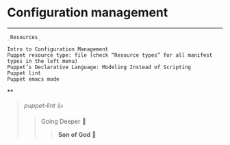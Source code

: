 # Configuration management
***
    _Resources_

    Intro to Configuration Management
    Puppet resource type: file (check “Resource types” for all manifest types in the left menu)
    Puppet’s Declarative Language: Modeling Instead of Scripting
    Puppet lint
    Puppet emacs mode

**
> _puppet-lint_ :+1:
>> Going Deeper :muscle:
>>> __Son of God__ :clap: